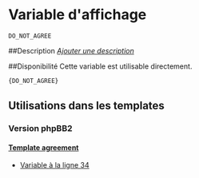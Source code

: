 # Variable d'affichage
```
DO_NOT_AGREE
```


##Description
[*Ajouter une description*](https://fa-tvars.appspot.com/var/DO_NOT_AGREE)

##Disponibilité
Cette variable est utilisable directement.

```html
{DO_NOT_AGREE}
```

## Utilisations dans les templates

### Version phpBB2

#### [Template agreement](subsilver/agreement.md#readme)
* [Variable &agrave; la ligne 34](../subsilver/agreement.tpl#L34)